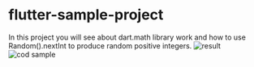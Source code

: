 # flutter-sample-project
In this project  you will see about dart.math library work and how to use Random().nextInt to produce random positive integers.
![result](https://user-images.githubusercontent.com/80612352/139734507-e4c2bce1-80f8-43fc-a9af-4e271b8331fd.GIF)
![cod sample](https://user-images.githubusercontent.com/80612352/139734516-747f6d84-4234-434a-bc7f-4b24844fb89e.GIF)
